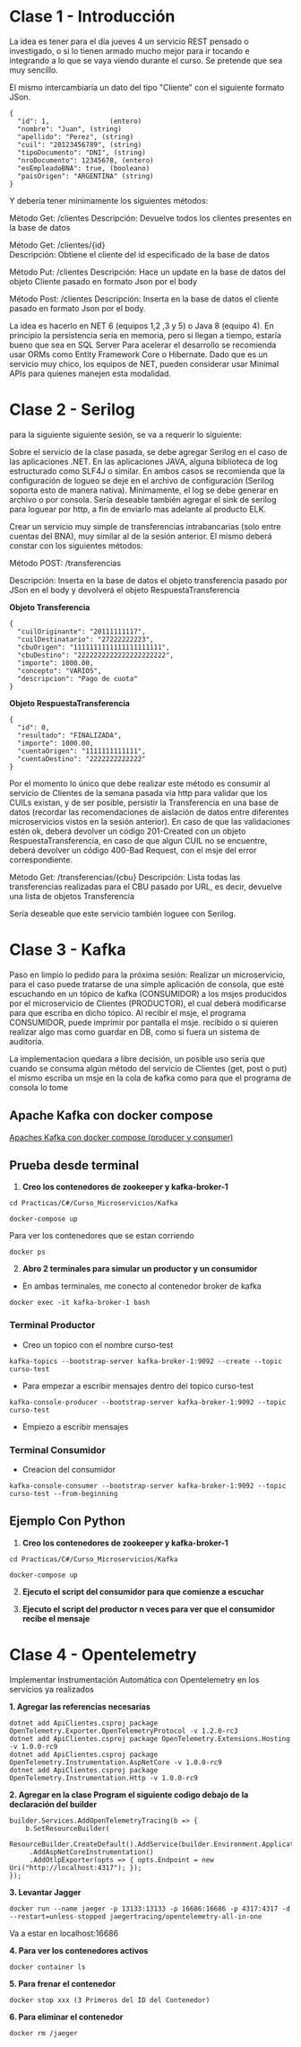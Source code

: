 # Clase 1 - Introducción

La idea es tener para el día jueves 4 un servicio REST pensado o investigado, o si lo tienen armado mucho mejor para ir tocando e integrando a lo que se vaya viendo durante el curso. Se pretende que sea muy sencillo.

El mismo intercambiaría un dato del tipo "Cliente" con el siguiente formato JSon.

```
{
  "id": 1,               (entero)
  "nombre": "Juan", (string)
  "apellido": "Perez", (string)
  "cuil": "20123456789", (string)
  "tipoDocumento": "DNI", (string)
  "nroDocumento": 12345678, (entero)
  "esEmpleadoBNA": true, (booleano)
  "paisOrigen": "ARGENTINA" (string)
}
```

Y debería tener mínimamente los siguientes métodos:

Método Get:  /clientes
Descripción: Devuelve todos los clientes presentes en la base de datos

Método Get:  /clientes/{id}  
Descripción: Obtiene el cliente del id especificado de la base de datos

Método Put:  /clientes
Descripción: Hace un update en la base de datos del objeto Cliente pasado en formato Json por el body

Método Post:  /clientes
Descripción: Inserta en la base de datos el cliente pasado en formato Json por el body.


La idea es hacerlo en NET 6 (equipos 1,2 ,3 y 5) o Java 8 (equipo 4). En principio la persistencia seria en memoria, pero si llegan a tiempo, estaría bueno que sea en SQL Server
Para acelerar el desarrollo se recomienda usar ORMs como Entity Framework Core o Hibernate. Dado que es un servicio muy chico, los equipos de NET, pueden considerar usar Minimal APIs para quienes manejen esta modalidad.

# Clase 2 - Serilog

para la siguiente siguiente sesión, se va a requerir lo siguiente:

 Sobre el servicio de la clase pasada, se debe agregar Serilog en el caso de las aplicaciones .NET. En las aplicaciones JAVA, alguna biblioteca de log estructurado como SLF4J o similar. En ambos casos se recomienda que la configuración de logueo se deje en el archivo de configuración (Serilog soporta esto de manera nativa). Minimamente, el log se debe generar en archivo o por consola.
Sería deseable también agregar el sink de serilog para loguear por http, a fin de enviarlo mas adelante al producto ELK.

Crear un servicio muy simple de transferencias intrabancarias (solo entre cuentas del BNA), muy similar al de la sesión anterior. El mismo deberá constar con los siguientes métodos:

Método POST:  /transferencias

Descripción: Inserta en la base de datos el objeto transferencia pasado por JSon en el body y devolverá el objeto RespuestaTransferencia


**Objeto Transferencia**
```
{
  "cuilOriginante": "20111111117",
  "cuilDestinatario": "27222222223",
  "cbuOrigen": "1111111111111111111111",
  "cbuDestino": "2222222222222222222222",
  "importe": 1000.00,
  "concepto": "VARIOS",
  "descripcion": "Pago de cuota"
}
```

**Objeto RespuestaTransferencia**
```
{
  "id": 0,
  "resultado": "FINALIZADA",
  "importe": 1000.00,
  "cuentaOrigen": "1111111111111",
  "cuentaDestino": "2222222222222"
}
```

Por el momento lo único que debe realizar este método es consumir al servicio de Clientes de la semana pasada via http  para validar que los CUILs existan, y de ser posible, persistir la Transferencia en una base de datos (recordar las recomendaciones de aislación de datos entre diferentes microservicios vistos en la sesión anterior).
En caso de que las validaciones estén ok, deberá devolver un código 201-Created con un objeto RespuestaTransferencia, en caso de que algun CUIL no se encuentre, deberá devolver un código 400-Bad Request, con el msje del error correspondiente.


Método Get:  /transferencias/{cbu}
Descripción: Lista todas las transferencias realizadas para el CBU pasado por URL, es decir, devuelve una lista de objetos Transferencia

Sería deseable que este servicio también loguee con Serilog.

# Clase 3 - Kafka

Paso en limpio lo pedido para la próxima sesión:
Realizar un microservicio, para el caso puede tratarse de una simple aplicación de consola, que esté escuchando en un tópico de kafka (CONSUMIDOR) a los msjes producidos por el microservicio de Clientes (PRODUCTOR), el cual deberá modificarse para que escriba en dicho tópico. Al recibir el msje, el programa CONSUMIDOR, puede imprimir por pantalla el msje. recibido o si quieren realizar algo mas como guardar en DB, como si fuera un sistema de auditoría.

La implementacion quedara a libre decisión, un posible uso sería que cuando se consuma algún método del servicio de Clientes (get, post o put) el mismo escriba un msje en la cola de kafka como para que el programa de consola lo tome

## Apache Kafka con docker compose

[Apaches Kafka con docker compose (producer y consumer)](https://www.youtube.com/watch?v=rhUuD0eA-EQ&list=PLqItYvLE1B78RmAJxvEHk3reDVEk2MM1l&index=2)

## Prueba desde terminal

1. **Creo los contenedores de zookeeper y kafka-broker-1**

```
cd Practicas/C#/Curso_Microservicios/Kafka

docker-compose up
```

Para ver los contenedores que se estan corriendo

```
docker ps
```

2. **Abro 2 terminales para simular un productor y un consumidor**

- En ambas terminales, me conecto al contenedor broker de kafka

```
docker exec -it kafka-broker-1 bash
```

### Terminal Productor

- Creo un topico con el nombre curso-test

```
kafka-topics --bootstrap-server kafka-broker-1:9092 --create --topic curso-test
```

- Para empezar a escribir mensajes dentro del topico curso-test

```
kafka-console-producer --bootstrap-server kafka-broker-1:9092 --topic curso-test
```

- Empiezo a escribir mensajes

### Terminal Consumidor

- Creacion del consumidor

```
kafka-console-consumer --bootstrap-server kafka-broker-1:9092 --topic curso-test --from-beginning
```

## Ejemplo Con Python

1. **Creo los contenedores de zookeeper y kafka-broker-1**

```
cd Practicas/C#/Curso_Microservicios/Kafka

docker-compose up
```

2. **Ejecuto el script del consumidor para que comienze a escuchar**

3. **Ejecuto el script del productor n veces para ver que el consumidor recibe el mensaje**

# Clase 4 - Opentelemetry

Implementar Instrumentación Automática con Opentelemetry en los servicios ya realizados

**1. Agregar las referencias necesarias**

```
dotnet add ApiClientes.csproj package OpenTelemetry.Exporter.OpenTelemetryProtocol -v 1.2.0-rc3
dotnet add ApiClientes.csproj package OpenTelemetry.Extensions.Hosting -v 1.0.0-rc9
dotnet add ApiClientes.csproj package OpenTelemetry.Instrumentation.AspNetCore -v 1.0.0-rc9
dotnet add ApiClientes.csproj package OpenTelemetry.Instrumentation.Http -v 1.0.0-rc9
```

**2. Agregar en la clase Program el siguiente codigo debajo de la declaración del builder**

```
builder.Services.AddOpenTelemetryTracing(b => {
    b.SetResourceBuilder(
        ResourceBuilder.CreateDefault().AddService(builder.Environment.ApplicationName))
     .AddAspNetCoreInstrumentation()
     .AddOtlpExporter(opts => { opts.Endpoint = new Uri("http://localhost:4317"); });
});
```


**3. Levantar Jagger**

```
docker run --name jaeger -p 13133:13133 -p 16686:16686 -p 4317:4317 -d --restart=unless-stopped jaegertracing/opentelemetry-all-in-one
```

Va a estar en localhost:16686

**4. Para ver los contenedores activos**

```
docker container ls
```

**5. Para frenar el contenedor**

```
docker stop xxx (3 Primeros del ID del Contenedor)
```

**6. Para eliminar el contenedor**

```
docker rm /jaeger
```